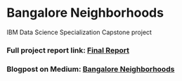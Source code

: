 # Bangalore Neighborhoods
IBM Data Science Specialization Capstone project

### Full project report link: [Final Report](https://github.com/prajvalsudhir/Bangalore-Neighborhoods/blob/master/IBM%20capstone%20report.pdf)

### Blogpost on Medium: [Bangalore Neighborhoods](https://medium.com/@prajvalsudhir/bangalore-neighborhoods-you-should-definitely-stay-in-e493659a9052)

